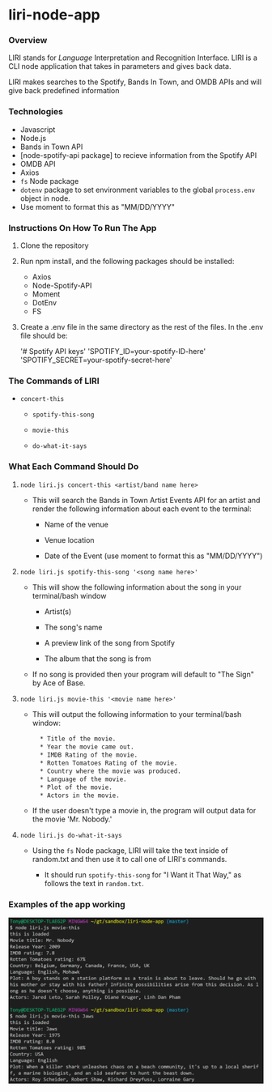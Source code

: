 # liri-node-app

### Overview

LIRI stands for _Language_ Interpretation and Recognition Interface. LIRI is a CLI node application that takes in parameters and gives back data.

LIRI makes searches to the Spotify, Bands In Town, and OMDB APIs and will give back predefined information

### Technologies

* Javascript
* Node.js
* Bands in Town API
* [node-spotify-api package] to recieve information from the Spotify API
* OMDB API
* Axios
*  `fs` Node package
* `dotenv` package to set environment variables to the global `process.env` object in node.
* Use moment to format this as "MM/DD/YYYY"

### Instructions On How To Run The App

1. Clone the repository

2. Run npm install, and the following packages should be installed:

    * Axios
    * Node-Spotify-API
    * Moment
    * DotEnv
    * FS

3. Create a .env file in the same directory as the rest of the files. In the .env file should be:

    '# Spotify API keys'
    'SPOTIFY_ID=your-spotify-ID-here'
    'SPOTIFY_SECRET=your-spotify-secret-here'

### The Commands of LIRI

 * `concert-this`

   * `spotify-this-song`

   * `movie-this`

   * `do-what-it-says`

### What Each Command Should Do

1. `node liri.js concert-this <artist/band name here>`

   * This will search the Bands in Town Artist Events API for an artist and render the following information about each event to the terminal:

     * Name of the venue

     * Venue location

     * Date of the Event (use moment to format this as "MM/DD/YYYY")

2. `node liri.js spotify-this-song '<song name here>'`

   * This will show the following information about the song in your terminal/bash window

     * Artist(s)

     * The song's name

     * A preview link of the song from Spotify

     * The album that the song is from

   * If no song is provided then your program will default to "The Sign" by Ace of Base.


3. `node liri.js movie-this '<movie name here>'`

   * This will output the following information to your terminal/bash window:

     ```
       * Title of the movie.
       * Year the movie came out.
       * IMDB Rating of the movie.
       * Rotten Tomatoes Rating of the movie.
       * Country where the movie was produced.
       * Language of the movie.
       * Plot of the movie.
       * Actors in the movie.
     ```

   * If the user doesn't type a movie in, the program will output data for the movie 'Mr. Nobody.'


4. `node liri.js do-what-it-says`

   * Using the `fs` Node package, LIRI will take the text inside of random.txt and then use it to call one of LIRI's commands.

     * It should run `spotify-this-song` for "I Want it That Way," as follows the text in `random.txt`.


### Examples of the app working

![Image of movie-this](./images/movie-this.PNG)